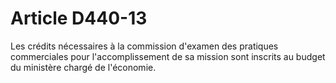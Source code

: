 # Article D440-13

<p>Les crédits nécessaires à la commission d'examen des pratiques commerciales pour l'accomplissement de sa mission sont inscrits au budget du ministère chargé de l'économie. </p>